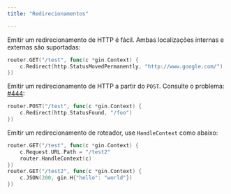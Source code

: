 ```yaml
---
title: "Redirecionamentos"

---
```


Emitir um redirecionamento de HTTP é fácil. Ambas localizações internas e externas são suportadas:

```go
router.GET("/test", func(c *gin.Context) {
	c.Redirect(http.StatusMovedPermanently, "http://www.google.com/")
})
```

Emitir um redirecionamento de HTTP a partir do `POST`. Consulte o problema: [#444](https://github.com/gin-gonic/gin/issues/444):

```go
router.POST("/test", func(c *gin.Context) {
	c.Redirect(http.StatusFound, "/foo")
})
```

Emitir um redirecionamento de roteador, use `HandleContext` como abaixo:

``` go
router.GET("/test", func(c *gin.Context) {
    c.Request.URL.Path = "/test2"
    router.HandleContext(c)
})
router.GET("/test2", func(c *gin.Context) {
    c.JSON(200, gin.H{"hello": "world"})
})
```
